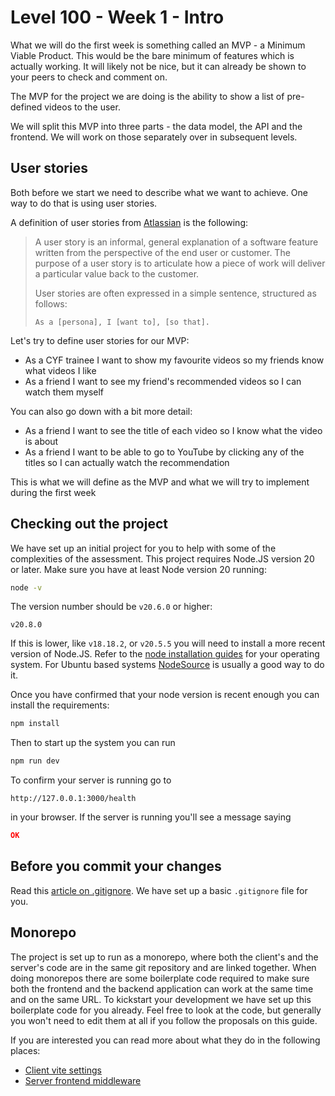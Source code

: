 # Level 100 - Week 1 - Intro

What we will do the first week is something called an MVP - a Minimum Viable Product. This would be the bare minimum of features which is actually working. It will likely not be nice, but it can already be shown to your peers to check and comment on.

The MVP for the project we are doing is the ability to show a list of pre-defined videos to the user.

We will split this MVP into three parts - the data model, the API and the frontend. We will work on those separately over in subsequent levels.

## User stories

Both before we start we need to describe what we want to achieve. One way to do that is using user stories.

A definition of user stories from [Atlassian](https://www.atlassian.com/agile/project-management/user-stories) is the following:

> A user story is an informal, general explanation of a software feature written from the perspective of the end user or customer. The purpose of a user story is to articulate how a piece of work will deliver a particular value back to the customer.
>
> User stories are often expressed in a simple sentence, structured as follows:
>
> `As a [persona], I [want to], [so that].`

Let's try to define user stories for our MVP:

- As a CYF trainee I want to show my favourite videos so my friends know what videos I like
- As a friend I want to see my friend's recommended videos so I can watch them myself

You can also go down with a bit more detail:

- As a friend I want to see the title of each video so I know what the video is about
- As a friend I want to be able to go to YouTube by clicking any of the titles so I can actually watch the recommendation

This is what we will define as the MVP and what we will try to implement during the first week

## Checking out the project

We have set up an initial project for you to help with some of the complexities of the assessment. This project requires Node.JS version 20 or later. Make sure you have at least Node version 20 running:

```sh
node -v
```

The version number should be `v20.6.0` or higher:

```
v20.8.0
```

If this is lower, like `v18.18.2`, or `v20.5.5` you will need to install a more recent version of Node.JS. Refer to the [node installation guides](https://nodejs.org/en/download/package-manager) for your operating system. For Ubuntu based systems [NodeSource](https://github.com/nodesource/distributions) is usually a good way to do it.

Once you have confirmed that your node version is recent enough you can install the requirements:

```sh
npm install
```

Then to start up the system you can run

```sh
npm run dev
```

To confirm your server is running go to

```url
http://127.0.0.1:3000/health
```

in your browser. If the server is running you'll see a message saying

```json
OK
```

## Before you commit your changes

Read this [article on .gitignore](https://sabe.io/blog/git-ignore-node_modules). We have set up a basic `.gitignore` file for you.

## Monorepo

The project is set up to run as a monorepo, where both the client's and the server's code are in the same git repository and are linked together. When doing monorepos there are some boilerplate code required to make sure both the frontend and the backend application can work at the same time and on the same URL. To kickstart your development we have set up this boilerplate code for you already. Feel free to look at the code, but generally you won't need to edit them at all if you follow the proposals on this guide.

If you are interested you can read more about what they do in the following places:

- [Client vite settings](../client/vite.config.js)
- [Server frontend middleware](../server/app.js)
